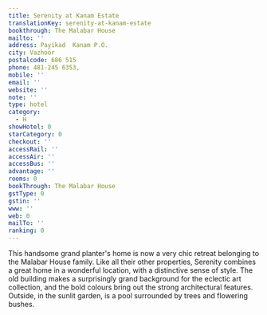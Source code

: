 ```yaml
---
title: Serenity at Kanam Estate
translationKey: serenity-at-kanam-estate
bookthrough: The Malabar House
mailto: ''
address: Payikad  Kanam P.O.
city: Vazhoor
postalcode: 686 515
phone: 481-245 6353,
mobile: ''
email: ''
website: ''
note: ''
type: hotel
category:
  - H
showHotel: 0
starCategory: 0
checkout: ''
accessRail: ''
accessAir: ''
accessBus: ''
advantage: ''
rooms: 0
bookThrough: The Malabar House
gstType: 0
gstin: ''
www: ''
web: 0
mailTo: ''
ranking: 0
---
```







This handsome grand planter's home is now a very chic retreat belonging to the Malabar House family. Like all their other properties, Serenity combines a great home in a wonderful location, with a distinctive sense of style.    The old building makes a surprisingly grand background for the eclectic art collection, and the bold colours bring out the strong architectural features. Outside, in the sunlit garden, is a pool surrounded by trees and flowering bushes.
